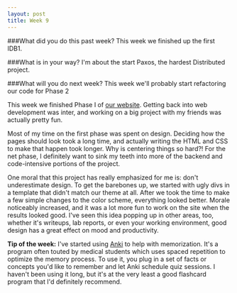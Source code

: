 ```yaml
---
layout: post
title: Week 9
---
```

###What did you do this past week?
This week we finished up the first IDB1.

###What is in your way?
I'm about the start Paxos, the hardest Distributed project.

###What will you do next week?
This week we'll probably start refactoring our code for Phase 2

This week we finished Phase I of [our website](http://swecune.com). Getting back into web development was inter, and working on a big project with my friends was actually pretty fun.

Most of my time on the first phase was spent on design. Deciding how the pages should look took a long time, and actually writing the HTML and CSS to make that happen took longer. Why is centering things so hard?! For the net phase, I definitely want to sink my teeth into more of the backend and code-intensive portions of the project.

One moral that this project has really emphasized for me is: don't underestimate design. To get the barebones up, we started with ugly divs in a template that didn't match our theme at all. After we took the time to make a few simple changes to the color scheme, everything looked better. Morale noticeably increased, and it was a lot more fun to work on the site when the results looked good. I've seen this idea popping up in other areas, too, whether it's writeups, lab reports, or even your working environment, good design has a great effect on mood and productivity.


**Tip of the week:**  I've started using [Anki](http://ankisrs.net/) to help with memorization. It's a program often touted by medical students which uses spaced repetition to optimize the memory process. To use it, you plug in a set of facts or concepts you'd like to remember and let Anki schedule quiz sessions. I haven't been using it long, but it's at the very least a good flashcard program that I'd definitely recommend.

